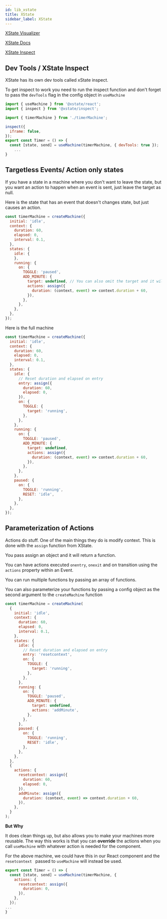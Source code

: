 ```yaml
---
id: lib_xstate
title: XState
sidebar_label: XState
---
```


[XState Visualizer](https://xstate.js.org/viz/)

[XState Docs](https://xstate.js.org/viz/)

[XState Inspect](https://xstate.js.org/docs/packages/xstate-inspect/)

## Dev Tools / XState Inspect

XState has its own dev tools called xState inspect. 

To get inspect to work you need to run the inspect function and don't forget to pass the `devTools` flag in the config object in `useMachine`

```javascript
import { useMachine } from '@xstate/react';
import { inspect } from '@xstate/inspect';

import { timerMachine } from './timerMachine';

inspect({
  iframe: false,
});
export const Timer = () => {
  const [state, send] = useMachine(timerMachine, { devTools: true });	
    ...
}
```

## Targetless Events/ Action only states

If you have a state in a machine where you don't want to leave the state, but you want an action to happen when an event is sent, just leave the target as null.

Here is the state that has an event that doesn't changes state, but just causes an action.

```javascript
const timerMachine = createMachine({
  initial: 'idle',
  context: {
    duration: 60,
    elapsed: 0,
    interval: 0.1,
  },
  states: {
    idle: {
    },
    running: {
      on: {
        TOGGLE: 'paused',
        ADD_MINUTE: {
          target: undefined, // You can also omit the target and it will be assumed undefined
          actions: assign({
            duration: (context, event) => context.duration + 60,
          }),
        },
      },
    },
  },
});

```

Here is the full machine

```javascript
const timerMachine = createMachine({
  initial: 'idle',
  context: {
    duration: 60,
    elapsed: 0,
    interval: 0.1,
  },
  states: {
    idle: {
      // Reset duration and elapsed on entry
      entry: assign({
        duration: 60,
        elapsed: 0,
      }),
      on: {
        TOGGLE: {
          target: 'running',
        },
      },
    },
    running: {
      on: {
        TOGGLE: 'paused',
        ADD_MINUTE: {
          target: undefined,
          actions: assign({
            duration: (context, event) => context.duration + 60,
          }),
        },
      },
    },
    paused: {
      on: {
        TOGGLE: 'running',
        RESET: 'idle',
      },
    },
  },
});

```

## Parameterization of Actions

Actions do stuff.  One of the main things they do is modify context.  This is done with the `assign` function from XState. 

You pass assign an object and it will return a function.

You can have actions executed `onentry`, `onexit` and on transition using the `actions` property within an Event.

You can run multiple functions by passing an array of functions.

You can also parameterize your functions by passing a config object as the second argument to the `createMachine` function 

```javascript
const timerMachine = createMachine(
  {
    initial: 'idle',
    context: {
      duration: 60,
      elapsed: 0,
      interval: 0.1,
    },
    states: {
      idle: {
        // Reset duration and elapsed on entry
        entry: 'resetcontext',
        on: {
          TOGGLE: {
            target: 'running',
          },
        },
      },
      running: {
        on: {
          TOGGLE: 'paused',
          ADD_MINUTE: {
            target: undefined,
            actions: 'addMinute',
          },
        },
      },
      paused: {
        on: {
          TOGGLE: 'running',
          RESET: 'idle',
        },
      },
    },
  },
  {
    actions: {
      resetcontext: assign({
        duration: 60,
        elapsed: 0,
      }),
      addMinute: assign({
        duration: (context, event) => context.duration + 60,
      }),
    },
  }
);
```

**But Why** 

It does clean things up, but also allows you to make your machines more reusable.  The way this works is that you can **override** the actions when you call `useMachine` with whatever action is needed for the component.

For the above machine, we could have this in our React component and the `resetcontext ` passed to `useMachine` will instead be used.

```javascript
export const Timer = () => {
  const [state, send] = useMachine(timerMachine, {
    actions: {
      resetcontext: assign({
        duration: 0,
      }),
    },
  });
...
}
```

